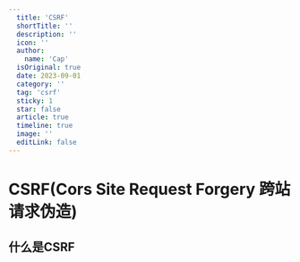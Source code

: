```yaml
---
  title: 'CSRF'
  shortTitle: ''
  description: ''
  icon: ''
  author:
    name: 'Cap'
  isOriginal: true
  date: 2023-09-01
  category: ''
  tag: 'csrf'
  sticky: 1
  star: false
  article: true
  timeline: true
  image: ''
  editLink: false
---
```


  # CSRF(Cors Site Request Forgery 跨站请求伪造)

## 什么是CSRF

